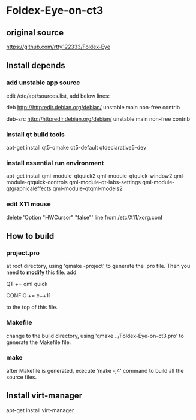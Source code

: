 # Foldex-Eye-on-ct3

## original source

https://github.com/rtty122333/Foldex-Eye

## Install depends

### add unstable app source
edit /etc/apt/sources.list, add below lines:

 deb http://httpredir.debian.org/debian/ unstable main non-free contrib
 
 deb-src http://httpredir.debian.org/debian/ unstable main non-free contrib

### install qt build tools

apt-get install qt5-qmake qt5-default qtdeclarative5-dev

### install essential run environment
apt-get install qml-module-qtquick2 qml-module-qtquick-window2 qml-module-qtquick-controls qml-module-qt-labs-settings qml-module-qtgraphicaleffects qml-module-qtqml-models2

### edit X11 mouse
delete 'Option	"HWCursor" "false"' line from /etc/X11/xorg.conf

## How to build

### project.pro
 at root directory, using 'qmake -project' to generate the .pro file. Then you need to **modify** this file. add 

 QT += qml quick
 
 CONFIG += c++11

to the top of this file.

### Makefile
 change to the build directory, using 'qmake ../Foldex-Eye-on-ct3.pro' to generate the Makefile file.

### make
 after Makefile is generated, execute 'make -j4' command to build all the source files. 
 
 ## Install virt-manager
 
 apt-get install virt-manager
